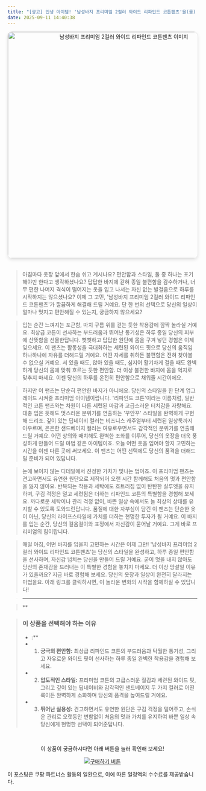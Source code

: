 ```yaml
---
title: "[광고] 인생 아이템! '남성바지 프리미엄 2컬러 와이드 리파인드 코튼팬츠'을(를) 만나보세요."
date: 2025-09-11 14:40:38
---
```


<div align="center">
    <a href="https://link.coupang.com/re/AFFSDP?lptag=AF8916626&pageKey=8856665260&itemId=25822611189&vendorItemId=92809501857&traceid=V0-153-9f3d19361c380fdf&clickBeacon=3b948ca0-8f1d-11f0-a477-14220278ddf8%7E3&requestid=20250911234016469195326951&token=31850C%7CMIXED" target="_blank">
        <img src="https://ads-partners.coupang.com/image1/bRAtB1LXcFAgNAwnbezvOxw8jNP1p17ymkhm-GcyA2e73b5o289iYgQW9dUN6FfOGXXoVGyfY1PkEgsHjCcZiaoiiPNOq0vT38RCVqhiLcZLYxNrn2s6FVAYQE-qdnrW6BvkbAqHHSKiqQuFgNajuhWbZvJOY914-lsyyfybjrRfaqL3kfMsFcekSD8gLqXgMk16Dsia0znnN70-Q9gleEHUnzURunb2YNSagO5qWGGskQdgupsevd-qsus4P3jRxY9DM_4H96UCF_7pyMiflF2LOpVi8ZrvyS0dfPGmzovRQu6yt714iAq37g==" alt="남성바지 프리미엄 2컬러 와이드 리파인드 코튼팬츠 이미지" width="600" style="max-width: 100%; height: auto; border-radius: 12px; border: 1px solid #e0e0e0; box-shadow: 0 4px 8px rgba(0,0,0,0.1);">
    </a>
</div>
<br>

> 아침마다 옷장 앞에서 한숨 쉬고 계시나요? 편안함과 스타일, 둘 중 하나는 포기해야만 한다고 생각하셨나요? 답답한 바지에 갇혀 종일 불편함을 감수하거나, 너무 편한 나머지 격식이 떨어지는 옷을 입고 나서는 자신 없는 발걸음으로 하루를 시작하지는 않으셨나요? 이제 그 고민, '남성바지 프리미엄 2컬러 와이드 리파인드 코튼팬츠'가 깔끔하게 해결해 드릴 거예요. 단 한 번의 선택으로 당신의 일상이 얼마나 멋지고 편안해질 수 있는지, 궁금하지 않으세요?

> 입는 순간 느껴지는 포근함, 마치 구름 위를 걷는 듯한 착용감에 깜짝 놀라실 거예요. 최상급 코튼이 선사하는 부드러움과 뛰어난 통기성은 하루 종일 당신의 피부에 산뜻함을 선물한답니다. 뻣뻣하고 답답한 원단에 몸을 구겨 넣던 경험은 이제 잊으세요. 이 팬츠는 활동성을 극대화하는 세련된 와이드 핏으로 당신의 움직임 하나하나에 자유를 더해드릴 거예요. 어떤 자세를 취하든 불편함은 전혀 찾아볼 수 없으실 거예요. 서 있을 때도, 앉아 있을 때도, 심지어 활기차게 걸을 때도 완벽하게 당신의 몸에 맞춰 흐르는 듯한 편안함. 더 이상 불편한 바지에 몸을 억지로 맞추지 마세요. 이젠 당신의 하루를 온전히 편안함으로 채워줄 시간이에요.

> 하지만 이 팬츠는 단순히 편안한 바지가 아니에요. 당신의 스타일을 한 단계 업그레이드 시켜줄 프리미엄 아이템이랍니다. '리파인드 코튼'이라는 이름처럼, 일반적인 코튼 팬츠와는 차원이 다른 세련된 마감과 고급스러운 터치감을 자랑해요. 대충 입은 듯해도 멋스러운 분위기를 연출하는 '꾸안꾸' 스타일을 완벽하게 구현해 드리죠. 깊이 있는 딥네이비 컬러는 비즈니스 캐주얼부터 세련된 일상룩까지 아우르며, 은은한 샌드베이지 컬러는 여유로우면서도 감각적인 분위기를 연출해 드릴 거예요. 어떤 상의와 매치해도 완벽한 조화를 이루어, 당신의 옷장을 더욱 풍성하게 만들어 드릴 마법 같은 아이템이죠. 오늘 어떤 옷을 입어야 할지 고민하는 시간을 이젠 다른 곳에 써보세요. 이 팬츠는 어떤 선택에도 당신의 품격을 더해드릴 준비가 되어 있답니다.

> 눈에 보이지 않는 디테일에서 진정한 가치가 빛나는 법이죠. 이 프리미엄 팬츠는 견고하면서도 유연한 원단으로 제작되어 오랜 시간 함께해도 처음의 멋과 편안함을 잃지 않아요. 반복되는 착용과 세탁에도 흐트러짐 없이 탄탄한 실루엣을 유지하며, 구김 걱정은 덜고 세련됨은 더하는 리파인드 코튼의 특별함을 경험해 보세요. 까다로운 세탁이나 관리 걱정 없이, 바쁜 일상 속에서도 늘 최상의 상태를 유지할 수 있도록 도와드린답니다. 품질에 대한 자부심이 담긴 이 팬츠는 단순한 옷이 아닌, 당신의 라이프스타일에 가치를 더하는 현명한 투자가 될 거예요. 이 바지를 입는 순간, 당신의 걸음걸이와 표정에서 자신감이 묻어날 거예요. 그게 바로 프리미엄의 힘이랍니다.

> 매일 아침, 어떤 바지를 입을지 고민하는 시간은 이제 그만! '남성바지 프리미엄 2컬러 와이드 리파인드 코튼팬츠'는 당신의 스타일을 완성하고, 하루 종일 편안함을 선사하며, 자신감 넘치는 당신을 만들어 드릴 거예요. 굳이 멋을 내지 않아도 당신의 존재감을 드러내는 이 특별한 경험을 놓치지 마세요. 더 이상 망설일 이유가 있을까요? 지금 바로 경험해 보세요. 당신의 옷장과 일상이 완전히 달라지는 마법을요. 아래 링크를 클릭하시면, 이 놀라운 변화의 시작을 함께하실 수 있답니다!

> ---

> **


> ### 이 상품을 선택해야 하는 이유
> - :**
> - 1.  **궁극의 편안함:** 최상급 리파인드 코튼의 부드러움과 탁월한 통기성, 그리고 자유로운 와이드 핏이 선사하는 하루 종일 완벽한 착용감을 경험해 보세요.
> - 2.  **압도적인 스타일:** 프리미엄 코튼의 고급스러운 질감과 세련된 와이드 핏, 그리고 깊이 있는 딥네이비와 감각적인 샌드베이지 두 가지 컬러로 어떤 룩이든 완벽하게 소화하며 당신의 품격을 높여드릴 거예요.
> - 3.  **뛰어난 실용성:** 견고하면서도 유연한 원단은 구김 걱정을 덜어주고, 손쉬운 관리로 오랫동안 변함없이 처음의 멋과 가치를 유지하여 바쁜 일상 속 당신에게 현명한 선택이 되어준답니다.


<br>

<div align="center">
  <p>이 상품이 궁금하시다면 아래 버튼을 눌러 확인해 보세요!</p>
  <a href="https://link.coupang.com/re/AFFSDP?lptag=AF8916626&pageKey=8856665260&itemId=25822611189&vendorItemId=92809501857&traceid=V0-153-9f3d19361c380fdf&clickBeacon=3b948ca0-8f1d-11f0-a477-14220278ddf8%7E3&requestid=20250911234016469195326951&token=31850C%7CMIXED" target="_blank">
    <img src="https://img.shields.io/badge/지금 바로 구매하기-FF5722?style=for-the-badge&logo=coupa&logoColor=white" alt="구매하기 버튼">
  </a>
</div>

이 포스팅은 쿠팡 파트너스 활동의 일환으로, 이에 따른 일정액의 수수료를 제공받습니다.
